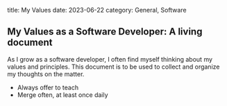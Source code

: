 title: My Values
date: 2023-06-22
category: General, Software

## My Values as a Software Developer: A living document

As I grow as a software developer, I often find myself thinking about my values and principles.
This document is to be used to collect and organize my thoughts on the matter.

* Always offer to teach
* Merge often, at least once daily

